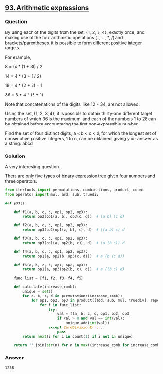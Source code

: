 ## **[93. Arithmetic expressions](https://projecteuler.net/problem=93)**

### Question
By using each of the digits from the set, {1, 2, 3, 4}, exactly once, and making use of the four arithmetic operations (+, −, *, /) and brackets/parentheses, it is possible to form different positive integer targets.

For example,

8 = (4 * (1 + 3)) / 2

14 = 4 * (3 + 1 / 2)

19 = 4 * (2 + 3) − 1

36 = 3 * 4 * (2 + 1)

Note that concatenations of the digits, like 12 + 34, are not allowed.

Using the set, {1, 2, 3, 4}, it is possible to obtain thirty-one different target numbers of which 36 is the maximum, and each of the numbers 1 to 28 can be obtained before encountering the first non-expressible number.

Find the set of four distinct digits, a < b < c < d, for which the longest set of consecutive positive integers, 1 to n, can be obtained, giving your answer as a string: abcd.

### Solution
A very interesting question. 

There are only five types of [binary expression tree](https://en.wikipedia.org/wiki/Binary_expression_tree) given four numbers and three operators.

```python
from itertools import permutations, combinations, product, count
from operator import mul, add, sub, truediv

def p93():

    def f1(a, b, c, d, op1, op2, op3):
        return op2(op1(a, b), op3(c, d))  # (a b) (c d)

    def f2(a, b, c, d, op1, op2, op3):
        return op3(op2(op1(a, b), c), d)  # ((a b) c) d

    def f3(a, b, c, d, op1, op2, op3):
        return op3(op1(a, op2(b, c)), d)  # (a (b c)) d

    def f4(a, b, c, d, op1, op2, op3):
        return op1(a, op2(b, op3(c, d)))  # a (b (c d))

    def f5(a, b, c, d, op1, op2, op3):
        return op1(a, op3(op2(b, c), d))  # a ((b c) d)

    func_list = [f1, f2, f3, f4, f5]

    def calculate(increase_comb):
        unique = set()
        for a, b, c, d in permutations(increase_comb):
            for op1, op2, op3 in product([add, sub, mul, truediv], repeat=3):
                for f in func_list:
                    try:
                        val = f(a, b, c, d, op1, op2, op3)
                        if val > 0 and val == int(val):
                            unique.add(int(val))
                    except ZeroDivisionError:
                        pass
        return next(i for i in count(1) if i not in unique)

    return ''.join(str(n) for n in max((increase_comb for increase_comb in combinations(range(10), 4)), key=calculate))
```

### Answer 
`1258`
